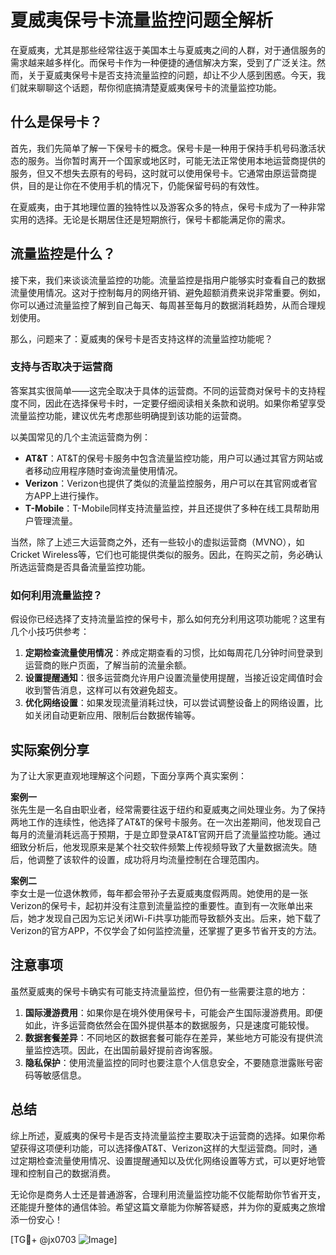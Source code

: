 # 夏威夷保号卡流量监控问题全解析

在夏威夷，尤其是那些经常往返于美国本土与夏威夷之间的人群，对于通信服务的需求越来越多样化。而保号卡作为一种便捷的通信解决方案，受到了广泛关注。然而，关于夏威夷保号卡是否支持流量监控的问题，却让不少人感到困惑。今天，我们就来聊聊这个话题，帮你彻底搞清楚夏威夷保号卡的流量监控功能。

## 什么是保号卡？

首先，我们先简单了解一下保号卡的概念。保号卡是一种用于保持手机号码激活状态的服务。当你暂时离开一个国家或地区时，可能无法正常使用本地运营商提供的服务，但又不想失去原有的号码，这时就可以使用保号卡。它通常由原运营商提供，目的是让你在不使用手机的情况下，仍能保留号码的有效性。

在夏威夷，由于其地理位置的独特性以及游客众多的特点，保号卡成为了一种非常实用的选择。无论是长期居住还是短期旅行，保号卡都能满足你的需求。

## 流量监控是什么？

接下来，我们来谈谈流量监控的功能。流量监控是指用户能够实时查看自己的数据流量使用情况。这对于控制每月的网络开销、避免超额消费来说非常重要。例如，你可以通过流量监控了解到自己每天、每周甚至每月的数据消耗趋势，从而合理规划使用。

那么，问题来了：夏威夷的保号卡是否支持这样的流量监控功能呢？

### 支持与否取决于运营商

答案其实很简单——这完全取决于具体的运营商。不同的运营商对保号卡的支持程度不同，因此在选择保号卡时，一定要仔细阅读相关条款和说明。如果你希望享受流量监控功能，建议优先考虑那些明确提到该功能的运营商。

以美国常见的几个主流运营商为例：

- **AT&T**：AT&T的保号卡服务中包含流量监控功能，用户可以通过其官方网站或者移动应用程序随时查询流量使用情况。
- **Verizon**：Verizon也提供了类似的流量监控服务，用户可以在其官网或者官方APP上进行操作。
- **T-Mobile**：T-Mobile同样支持流量监控，并且还提供了多种在线工具帮助用户管理流量。

当然，除了上述三大运营商之外，还有一些较小的虚拟运营商（MVNO），如Cricket Wireless等，它们也可能提供类似的服务。因此，在购买之前，务必确认所选运营商是否具备流量监控功能。

### 如何利用流量监控？

假设你已经选择了支持流量监控的保号卡，那么如何充分利用这项功能呢？这里有几个小技巧供参考：

1. **定期检查流量使用情况**：养成定期查看的习惯，比如每周花几分钟时间登录到运营商的账户页面，了解当前的流量余额。
2. **设置提醒通知**：很多运营商允许用户设置流量使用提醒，当接近设定阈值时会收到警告消息，这样可以有效避免超支。
3. **优化网络设置**：如果发现流量消耗过快，可以尝试调整设备上的网络设置，比如关闭自动更新应用、限制后台数据传输等。

## 实际案例分享

为了让大家更直观地理解这个问题，下面分享两个真实案例：

**案例一**  
张先生是一名自由职业者，经常需要往返于纽约和夏威夷之间处理业务。为了保持两地工作的连续性，他选择了AT&T的保号卡服务。在一次出差期间，他发现自己每月的流量消耗远高于预期，于是立即登录AT&T官网开启了流量监控功能。通过细致分析后，他发现原来是某个社交软件频繁上传视频导致了大量数据流失。随后，他调整了该软件的设置，成功将月均流量控制在合理范围内。

**案例二**  
李女士是一位退休教师，每年都会带孙子去夏威夷度假两周。她使用的是一张Verizon的保号卡，起初并没有注意到流量监控的重要性。直到有一次账单出来后，她才发现自己因为忘记关闭Wi-Fi共享功能而导致额外支出。后来，她下载了Verizon的官方APP，不仅学会了如何监控流量，还掌握了更多节省开支的方法。

## 注意事项

虽然夏威夷的保号卡确实有可能支持流量监控，但仍有一些需要注意的地方：

1. **国际漫游费用**：如果你是在境外使用保号卡，可能会产生国际漫游费用。即便如此，许多运营商依然会在国外提供基本的数据服务，只是速度可能较慢。
2. **数据套餐差异**：不同地区的数据套餐可能存在差异，某些地方可能没有提供流量监控选项。因此，在出国前最好提前咨询客服。
3. **隐私保护**：使用流量监控的同时也要注意个人信息安全，不要随意泄露账号密码等敏感信息。

## 总结

综上所述，夏威夷的保号卡是否支持流量监控主要取决于运营商的选择。如果你希望获得这项便利功能，可以选择像AT&T、Verizon这样的大型运营商。同时，通过定期检查流量使用情况、设置提醒通知以及优化网络设置等方式，可以更好地管理和控制自己的数据消费。

无论你是商务人士还是普通游客，合理利用流量监控功能不仅能帮助你节省开支，还能提升整体的通信体验。希望这篇文章能为你解答疑惑，并为你的夏威夷之旅增添一份安心！

[TG💪+ @jx0703 ![Image](https://github.com/user-attachments/assets/dbca1d08-cadb-493c-b0ec-ad6f7a83f270)]